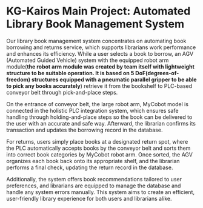# KG-Kairos Main Project: Automated Library Book Management System

Our library book management system concentrates on automating book borrowing and returns service, which supports librarians work performance and enhances its efficiency. While a user selects a book to borrow, an AGV (Automated Guided Vehicle) system with the equipped robot arm module(**the robot arm module was created by team itself with lightweight structure to be suitable operation. It is based on 5 DoF(degrees-of-freedom) structures equipped with a pneumatic parallel gripper to be able to pick any books accurately**) retrieve it from the bookshelf to PLC-based conveyor belt through pick-and-place steps. 
<br/>

On the entrance of conveyor belt, the large robot arm, MyCobot model is connected in the holistic PLC integration system, which ensures safe handling through holding-and-place steps so the book can be delivered to the user with an accurate and safe way. Afterward, the librarian confirms its transaction and updates the borrowing record in the database.
<br/>

For returns, users simply place books at a designated return spot, where the PLC automatically accepts books by the conveyor belt and sorts them into correct book categories by MyCobot robot arm. Once sorted, the AGV organizes each book back onto its appropriate shelf, and the librarian performs a final check, updating the return record in the database. 
<br/>

Additionally, the system offers book recommendations tailored to user preferences, and librarians are equipped to manage the database and handle any system errors manually. This system aims to create an efficient, user-friendly library experience for both users and librarians alike.
